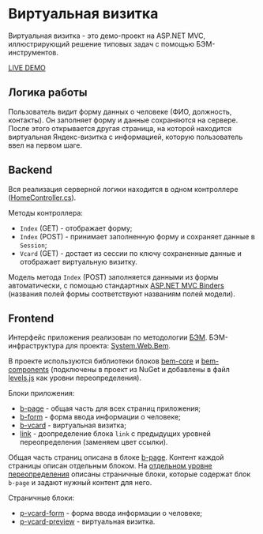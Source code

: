 # Виртуальная визитка

Виртуальная визитка - это демо-проект на ASP.NET MVC, иллюстрирующий решение типовых задач с помощью БЭМ-инструментов.

[LIVE DEMO](http://bemtest.ecm7.ru/)

## Логика работы

Пользователь видит форму данных о человеке (ФИО, должность, контакты). Он заполняет форму и данные сохраняются на сервере. После этого открывается другая страница, на которой находится виртуальная Яндекс-визитка с информацией, которую пользователь ввел на первом шаге.

## Backend
Вся реализация серверной логики находится в одном контроллере ([HomeController.cs](Controllers/HomeController.cs)).

Методы контроллера:
- `Index` (GET) - отображает форму;
- `Index` (POST) - принимает заполненную форму и сохраняет данные в `Session`;
- `Vcard` (GET) - достает из сессии по ключу сохраненные данные и отображает виртуальную визитку.

Модель метода `Index` (POST) заполняется данными из формы автоматически, с помощью стандартных [ASP.NET MVC Binders](https://docs.asp.net/en/latest/mvc/models/model-binding.html) (названия полей формы соответствуют названиям полей модели).

## Frontend

Интерфейс приложения реализован по методологии [БЭМ](https://ru.bem.info). БЭМ-инфраструктура для проекта: [System.Web.Bem](https://github.com/dotnet-bem/system-web-bem).

В проекте используются библиотеки блоков [bem-core](https://github.com/bem/bem-core) и [bem-components](https://github.com/bem/bem-components) (подключены в проект из NuGet и добавлены в файл [levels.js](Bem/levels.js) как уровни переопределения).

Блоки приложения:
- [b-page](Bem/desktop.blocks/b-page) - общая часть для всех страниц приложения;
- [b-form](Bem/desktop.blocks/b-form) - форма ввода информации о человеке;
- [b-vcard](Bem/desktop.blocks/b-vcard) - виртуальная визитка;
- [link](Bem/desktop.blocks/link) - доопределение блока `link` с предыдущих уровней переопределения (заменяем цвет ссылки).

Общая часть страниц описана в блоке [b-page](Bem/desktop.blocks/b-page). Контент каждой страницы описан отдельным блоком. На [отдельном уровне переопределения](Bem/page.blocks) описаны страничные блоки, которые содержат блок `b-page` и задают нужный контент для него.

Страничные блоки:
- [p-vcard-form](Bem/page.blocks/p-vcard-form) - форма ввода информации о человеке;
- [p-vcard-preview](Bem/page.blocks/p-vcard-preview) - виртуальная визитка.

